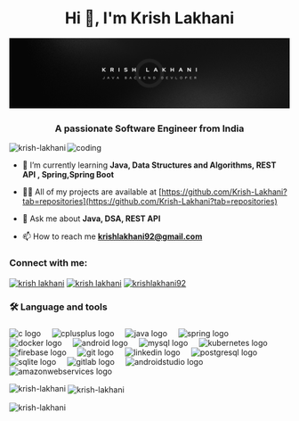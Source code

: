 
<h1 align="center">Hi 👋, I'm Krish Lakhani</h1>
<div align="center"> <img src="https://github.com/Krish-Lakhani/Krish-Lakhani/blob/main/Black Gradient Minimalist Corporate Business Personal Profile New LinkedIn Banner.png"> </div>
<h3 align="center">A passionate Software Engineer from India</h3>
<img align="right" alt="coding" width="400" src="https://www.wingstechsolutions.com/wp-content/uploads/2022/03/full-stack-development.gif">

<p align="left"> <img src="https://komarev.com/ghpvc/?username=krish-lakhani&label=Profile%20views&color=0e75b6&style=flat" alt="krish-lakhani" /> </p>

- 🌱 I’m currently learning **Java, Data Structures and Algorithms, REST API , Spring,Spring Boot**

- 👨‍💻 All of my projects are available at [https://github.com/Krish-Lakhani?tab=repositories](https://github.com/Krish-Lakhani?tab=repositories)

- 💬 Ask me about **Java, DSA, REST API**

- 📫 How to reach me **krishlakhani92@gmail.com**

<h3 align="left">Connect with me:</h3>
<p align="left">
<a href="https://twitter.com/krish lakhani" target="blank"><img align="center" src="https://raw.githubusercontent.com/rahuldkjain/github-profile-readme-generator/master/src/images/icons/Social/twitter.svg" alt="krish lakhani" height="30" width="40" /></a>
<a href="https://linkedin.com/in/krish lakhani" target="blank"><img align="center" src="https://raw.githubusercontent.com/rahuldkjain/github-profile-readme-generator/master/src/images/icons/Social/linked-in-alt.svg" alt="krish lakhani" height="30" width="40" /></a>
<a href="https://www.leetcode.com/krishlakhani92" target="blank"><img align="center" src="https://raw.githubusercontent.com/rahuldkjain/github-profile-readme-generator/master/src/images/icons/Social/leet-code.svg" alt="krishlakhani92" height="30" width="40" /></a>
</p>

###

<h3 align="left">🛠 Language and tools</h3>

###

<div align="left">
  <img src="https://cdn.jsdelivr.net/gh/devicons/devicon/icons/c/c-original.svg" height="40" alt="c logo"  />
  <img width="12" />
  <img src="https://cdn.jsdelivr.net/gh/devicons/devicon/icons/cplusplus/cplusplus-original.svg" height="40" alt="cplusplus logo"  />
  <img width="12" />
  <img src="https://cdn.jsdelivr.net/gh/devicons/devicon/icons/java/java-original.svg" height="40" alt="java logo"  />
  <img width="12" />
  <img src="https://cdn.jsdelivr.net/gh/devicons/devicon/icons/spring/spring-original.svg" height="40" alt="spring logo"  />
  <img width="12" />
  <img src="https://cdn.jsdelivr.net/gh/devicons/devicon/icons/docker/docker-plain-wordmark.svg" height="40" alt="docker logo"  />
  <img width="12" />
  <img src="https://cdn.jsdelivr.net/gh/devicons/devicon/icons/android/android-original.svg" height="40" alt="android logo"  />
  <img width="12" />
  <img src="https://cdn.jsdelivr.net/gh/devicons/devicon/icons/mysql/mysql-original.svg" height="40" alt="mysql logo"  />
  <img width="12" />
  <img src="https://cdn.jsdelivr.net/gh/devicons/devicon/icons/kubernetes/kubernetes-plain.svg" height="40" alt="kubernetes logo"  />
  <img width="12" />
  <img src="https://cdn.jsdelivr.net/gh/devicons/devicon/icons/firebase/firebase-plain-wordmark.svg" height="40" alt="firebase logo"  />
  <img width="12" />
  <img src="https://cdn.jsdelivr.net/gh/devicons/devicon/icons/git/git-original.svg" height="40" alt="git logo"  />
  <img width="12" />
  <img src="https://cdn.jsdelivr.net/gh/devicons/devicon/icons/linkedin/linkedin-original.svg" height="40" alt="linkedin logo"  />
  <img width="12" />
  <img src="https://cdn.jsdelivr.net/gh/devicons/devicon/icons/postgresql/postgresql-original.svg" height="40" alt="postgresql logo"  />
  <img width="12" />
  <img src="https://cdn.jsdelivr.net/gh/devicons/devicon/icons/sqlite/sqlite-original.svg" height="40" alt="sqlite logo"  />
  <img width="12" />
  <img src="https://cdn.jsdelivr.net/gh/devicons/devicon/icons/gitlab/gitlab-original.svg" height="40" alt="gitlab logo"  />
  <img width="12" />
  <img src="https://cdn.jsdelivr.net/gh/devicons/devicon/icons/androidstudio/androidstudio-original.svg" height="40" alt="androidstudio logo"  />
  <img width="12" />
  <img src="https://cdn.jsdelivr.net/gh/devicons/devicon/icons/amazonwebservices/amazonwebservices-original.svg" height="40" alt="amazonwebservices logo"  />
</div>

<p><img align="left" src="https://github-readme-stats.vercel.app/api/top-langs?username=krish-lakhani&show_icons=true&locale=en&layout=compact" alt="krish-lakhani" /></p>

<p>&nbsp;<img align="center" src="https://github-readme-stats.vercel.app/api?username=krish-lakhani&show_icons=true&locale=en" alt="krish-lakhani" /></p>

<p><img align="center" src="https://github-readme-streak-stats.herokuapp.com/?user=krish-lakhani&" alt="krish-lakhani" /></p>

